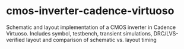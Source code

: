 # cmos-inverter-cadence-virtuoso
Schematic and layout implementation of a CMOS inverter in Cadence Virtuoso. Includes symbol, testbench, transient simulations, DRC/LVS-verified layout and comparison of schematic vs. layout timing
